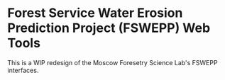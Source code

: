 # Forest Service Water Erosion Prediction Project (FSWEPP) Web Tools
This is a WIP redesign of the Moscow Foresetry Science Lab's FSWEPP interfaces.